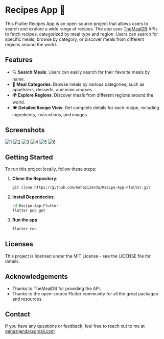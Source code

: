 # Recipes App 🍲

This Flutter Recipes App is an open-source project that allows users to search and explore a wide range of recipes. The app uses [TheMealDB](https://www.themealdb.com/api.php) APIs to fetch recipes, categorized by meal type and region. Users can search for specific meals, browse by category, or discover meals from different regions around the world.

## Features

- 🔍 **Search Meals**: Users can easily search for their favorite meals by name.
- 📂 **Meal Categories**: Browse meals by various categories, such as appetizers, desserts, and main courses.
- 🌍 **Explore Regions**: Discover meals from different regions around the world.
- 🍽️ **Detailed Recipe View**: Get complete details for each recipe, including ingredients, instructions, and images.

## Screenshots

![1](https://github.com/user-attachments/assets/86a8b68e-e1a4-4c7c-bcaa-12ba8c1ac6dc)
![2](https://github.com/user-attachments/assets/31c4e676-e032-4f9f-84e7-8106a902008d)
![3](https://github.com/user-attachments/assets/7b934b94-f9ab-47a7-9952-23f02ff05f3e)
![4](https://github.com/user-attachments/assets/da285454-fe92-4c61-aefb-57d49398ecf4)
![5](https://github.com/user-attachments/assets/833fbd33-6020-4ef5-b39a-75a47e5b4d4b)
![6](https://github.com/user-attachments/assets/dcbe6a7a-57f1-4dc3-9051-4ab66cd60ef7)


## Getting Started

To run this project locally, follow these steps:

1. **Clone the Repository**:
   ```bash
   git clone https://github.com/GehaziJenda/Recipe-App-Flutter.git
   
2. **Install Dependecies**:
   ```bash
   cd Recipe-App-Flutter
   flutter pub get

2. **Run the app**:
   ```bash
   flutter run

## Licenses
This project is licensed under the MIT License - see the LICENSE file for details.

## Acknowledgements
- Thanks to TheMealDB for providing the API.
- Thanks to the open-source Flutter community for all the great packages and resources.

## Contact
If you have any questions or feedback, feel free to reach out to me at gehazijenda@gmail.com
